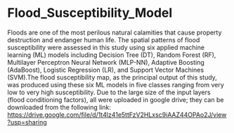 # Flood_Susceptibility_Model
Floods are one of the most perilous natural calamities that cause property destruction and endanger human life. The spatial patterns of flood susceptibility were assessed in this study using six applied machine learning (ML) models including Decision Tree (DT), Random Forest (RF), Multilayer Perceptron Neural Network (MLP-NN), Adaptive Boosting (AdaBoost), Logistic Regression (LR), and Support Vector Machines (SVM).The flood susceptibility map, as the principal output of this study, was produced using these six ML models in five classes ranging from very low to very high susceptibility.
Due to the large size of the input layers (flood conditioning factors), all were uploaded in google drive; they can be downloaded from the following link: https://drive.google.com/file/d/1t4lz41e5ttFzV2HLxsc9iAAZ44OPAo2J/view?usp=sharing
